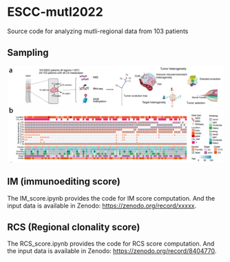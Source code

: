 # ESCC-mutl2022
Source code for analyzing mutli-regional data from 103 patients

## Sampling

![image](ESCC_multi_2023.png)

## IM (immunoediting score)

The IM_score.ipynb provides the code for IM score computation. And the input data is available in Zenodo: https://zenodo.org/record/xxxxx. 

## RCS (Regional clonality score)

The RCS_score.ipynb provides the code for RCS score computation. And the input data is available in Zenodo: https://zenodo.org/record/8404770. 
